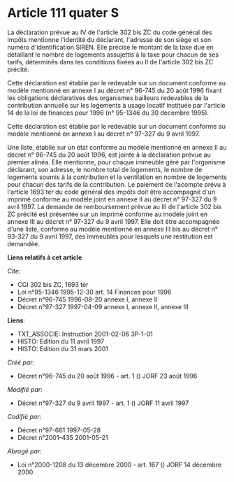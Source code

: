 # Article 111 quater S

La déclaration prévue au IV de l'article 302 bis ZC du code général des impôts mentionne l'identité du déclarant, l'adresse
de son siège et son numéro d'identification SIREN. Elle précise le montant de la taxe due en détaillant le nombre de
logements assujettis à la taxe pour chacun de ses tarifs, déterminés dans les conditions fixées au II de l'article 302 bis ZC
précité.

Cette déclaration est établie par le redevable sur un document conforme au modèle mentionné en annexe I au décret n° 96-745
du 20 août 1996 fixant les obligations déclaratives des organismes bailleurs redevables de la contribution annuelle sur les
logements à usage locatif instituée par l'article 14 de la loi de finances pour 1996 (n° 95-1346 du 30 décembre 1995).

Cette déclaration est établie par le redevable sur un document conforme au modèle mentionné en annexe I au décret n° 97-327
du 9 avril 1997.

Une liste, établie sur un état conforme au modèle mentionné en annexe II au décret n° 96-745 du 20 août 1996, est jointe à la
déclaration prévue au premier alinéa. Elle mentionne, pour chaque immeuble géré par l'organisme déclarant, son adresse, le
nombre total de logements, le nombre de logements soumis à la contribution et la ventilation en nombre de logements pour
chacun des tarifs de la contribution.    Le paiement de l'acompte prévu à l'article 1693 ter du code général des impôts doit
être accompagné d'un imprimé conforme au modèle joint en annexe II au décret n° 97-327 du 9 avril 1997. La demande de
remboursement prévue au III de l'article 302 bis ZC précité est présentée sur un imprimé conforme au modèle joint en annexe
III au décret n° 97-327 du 9 avril 1997. Elle doit être accompagnée d'une liste, conforme au modèle mentionné en annexe III
bis au décret n° 93-327 du 9 avril 1997, des immeubles pour lesquels une restitution est demandée.

**Liens relatifs à cet article**

_Cite_:

  - CGI 302 bis ZC, 1693 ter
  - Loi n°95-1346 1995-12-30 art. 14 Finances pour 1996
  - Décret n°96-745 1996-08-20 annexe I, annexe II
  - Décret n°97-327 1997-04-09 annexe I, annexe II, annexe III

**Liens**:

  - TXT_ASSOCIE: Instruction 2001-02-06 3P-1-01
  - HISTO: Edition du 11 avril 1997
  - HISTO: Edition du 31 mars 2001

_Créé par_:

  - Décret n°96-745 du 20 août 1996 - art. 1 () JORF 23 août 1996

_Modifié par_:

  - Décret n°97-327 du 9 avril 1997 - art. 1 () JORF 11 avril 1997

_Codifié par_:

  - Décret n°97-661 1997-05-28
  - Décret n°2001-435 2001-05-21

_Abrogé par_:

  - Loi n°2000-1208 du 13 décembre 2000 - art. 167 () JORF 14 décembre 2000

